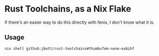 # Rust Toolchains, as a Nix Flake

If there's an easier way to do this directly with fenix, I don't know what it is.

## Usage

```shell
nix shell github:jbott/rust-toolchains#thumbv7em-none-eabihf
```
